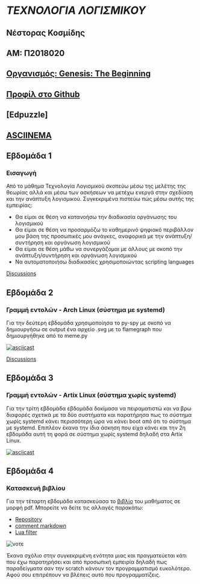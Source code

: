 # ***ΤΕΧΝΟΛΟΓΙΑ ΛΟΓΙΣΜΙΚΟΥ***

## Νέστορας Κοσμίδης
## ΑΜ: Π2018020  
## [Οργανισμός: Genesis: The Beginning](https://github.com/Genesis-The-Beginning)
## [Προφίλ στο Github](https://github.com/NestorasKosmidis)
## [Edpuzzle]
## [ASCIINEMA]()

## Εβδομάδα 1
### Εισαγωγή
Από το μάθημα Τεχνολογία Λογισμικού σκοπεύω μέσω της μελέτης της θεωρίας αλλά και μέσω των ασκήσεων να μετέχω ενεργά στην σχεδίαση και την ανάπτυξη λογισμικού. Συγκεκριμένα πιστεύω πώς μέσω αυτής της εμπειρίας:
- Θα είμαι σε θέση να κατανοήσω την διαδικασία οργάνωσης του λογισμικού
- Θα είμαι σε θέση να προσαρμόζω το καθημερινό ψηφιακό περιβάλλον μου βάση της προσωπικές μου ανάγκες, αναφορικά με την ανάπτυξη/συντήρηση και οργάνωση λογισμικού
- Θα είμαι σε θέση μάθω να συνεργάζομαι με άλλους με σκοπό την ανάπτυξη/συντήρηση και οργάνωση λογισμικού
- Να αυτοματοποιήσω διαδικασίες χρησιμοποιώντας scripting languages

[Discussions](https://github.com/courses-ionio/sw/discussions/1140)

## Εβδομάδα 2
### Γραμμή εντολών - Arch Linux (σύστημα με systemd)


Για την δεύτερη εβδομάδα χρησιμοποίησα το py-spy με σκοπό να δημιουργήσω σε output ένα αρχείο .svg με το flamegraph που δημιουργήθηκε από το meme.py

[![asciicast](https://asciinema.org/a/kMRWhJYSmqpr1lWol7pcqD8AX.svg)](https://asciinema.org/a/kMRWhJYSmqpr1lWol7pcqD8AX)

[Discussions](https://github.com/courses-ionio/sw/discussions/1250)

## Εβδομάδα 3
### Γραμμή εντολών - Artix Linux (σύστημα χωρίς systemd)

Για την τρίτη εβδομάδα εβδομάδα δοκίμασα να πειραματιστώ και να βρω διαφορές σχετικά με τα δύο συστήματα και παρατήρησα πως το σύστημα χωρίς systemd κάνει περισσότερη ώρα να κάνει boot από ότι το σύστημα με systemd. Επιπλέον έκανα την ίδια άσκηση που είχα κάνει και την 2η εβδομάδα αυτή τη φορά σε σύστημα χωρίς systemd δηλαδή στα Artix Linux.

[![asciicast](https://asciinema.org/a/560859.svg)](https://asciinema.org/a/560859)

## Εβδομάδα 4
### Κατασκευή βιβλίου 

Για την τέταρτη εβδομάδα κατασκεύασα το [βιβλίο](https://github.com/NestorasKosmidis/kallipos/blob/master/book/booknestoras.pdf) του μαθήματος σε μορφή pdf. Μπορείτε να δείτε τις αλλαγές παρακάτω:

- [Repository](https://github.com/NestorasKosmidis/kallipos)
- [comment markdown](https://github.com/NestorasKosmidis/kallipos/blob/master/comment/comment.md)
- [Lua filter](https://github.com/NestorasKosmidis/kallipos/blob/master/comment.lua)

![νοτε](https://user-images.githubusercontent.com/56269327/222993053-be2a365d-70c8-4e02-92ca-59b10c39c344.png)

Έκανα σχόλιο στην συγκεκριμένη ενότητα μιας και πραγματεύεται κάτι που έχω παρατηρήσει και από προσωπική εμπειρία δηλαδή πως παραδείγματα σαν την scratch κάνουν τον προγραμματισμό ευκολότερο. Αφού σου επιτρέπουν να βλέπεις αυτό που προγραμματίζεις.

